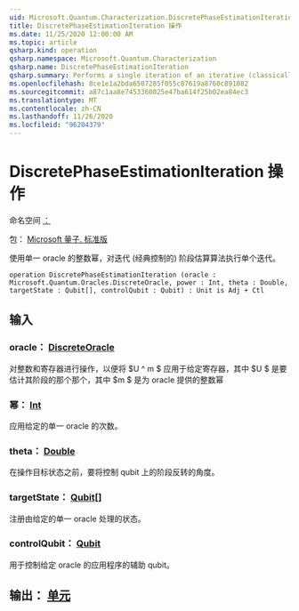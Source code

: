 ```yaml
---
uid: Microsoft.Quantum.Characterization.DiscretePhaseEstimationIteration
title: DiscretePhaseEstimationIteration 操作
ms.date: 11/25/2020 12:00:00 AM
ms.topic: article
qsharp.kind: operation
qsharp.namespace: Microsoft.Quantum.Characterization
qsharp.name: DiscretePhaseEstimationIteration
qsharp.summary: Performs a single iteration of an iterative (classically-controlled) phase estimation algorithm using integer powers of a unitary oracle.
ms.openlocfilehash: 8ce1e1a2bda6507285f055c87619a8760c891082
ms.sourcegitcommit: a87c1aa8e7453360025e47ba614f25b02ea84ec3
ms.translationtype: MT
ms.contentlocale: zh-CN
ms.lasthandoff: 11/26/2020
ms.locfileid: "96204379"
---
```

# <a name="discretephaseestimationiteration-operation"></a>DiscretePhaseEstimationIteration 操作

命名空间 [：](xref:Microsoft.Quantum.Characterization)

包： [Microsoft 量子. 标准版](https://nuget.org/packages/Microsoft.Quantum.Standard)


使用单一 oracle 的整数幂，对迭代 (经典控制的) 阶段估算算法执行单个迭代。

```qsharp
operation DiscretePhaseEstimationIteration (oracle : Microsoft.Quantum.Oracles.DiscreteOracle, power : Int, theta : Double, targetState : Qubit[], controlQubit : Qubit) : Unit is Adj + Ctl
```


## <a name="input"></a>输入

### <a name="oracle--discreteoracle"></a>oracle： [DiscreteOracle](xref:Microsoft.Quantum.Oracles.DiscreteOracle)

对整数和寄存器进行操作，以便将 $U ^ m $ 应用于给定寄存器，其中 $U $ 是要估计其阶段的那个那个，其中 $m $ 是为 oracle 提供的整数幂


### <a name="power--int"></a>幂： [Int](xref:microsoft.quantum.lang-ref.int)

应用给定的单一 oracle 的次数。


### <a name="theta--double"></a>theta： [Double](xref:microsoft.quantum.lang-ref.double)

在操作目标状态之前，要将控制 qubit 上的阶段反转的角度。


### <a name="targetstate--qubit"></a>targetState： [Qubit](xref:microsoft.quantum.lang-ref.qubit)[]

注册由给定的单一 oracle 处理的状态。


### <a name="controlqubit--qubit"></a>controlQubit： [Qubit](xref:microsoft.quantum.lang-ref.qubit)

用于控制给定 oracle 的应用程序的辅助 qubit。



## <a name="output--unit"></a>输出： [单元](xref:microsoft.quantum.lang-ref.unit)

